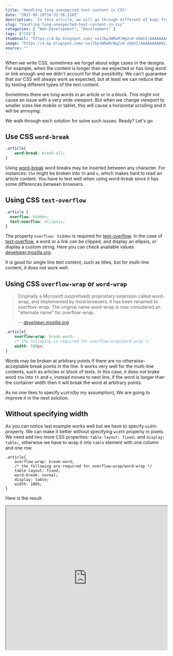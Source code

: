 ```yaml
---
title: 'Handling long unexpected text content in CSS'
date: "2017-06-19T18:32:36.120Z"
description: 'In this article, we will go through different UI bugs from real-world examples websites so we can consider for them from the beginning.'
slug: "handling-long-unexpected-text-content-in-css"
categories: [ "Web-Development", "Development" ]
tags: ["CSS"]
thumbnail: "https://4.bp.blogspot.com/-seJJbpJWRwM/Wg2v8-oOmXI/AAAAAAAAD0s/5JoNHCDf_h4svjywhHH0M2kVh0AXzwJRQCLcBGAs/s400/html-and-css.jpg"
image: "https://4.bp.blogspot.com/-seJJbpJWRwM/Wg2v8-oOmXI/AAAAAAAAD0s/5JoNHCDf_h4svjywhHH0M2kVh0AXzwJRQCLcBGAs/s1600/html-and-css.jpg"
source: ""
---
```


When we write CSS, sometimes we forget about edge cases in the designs. For example, when the content is longer than we expected or has long word or link enough and we didn't account for that possibility. We can't guarantee that our CSS will always work as expected, but at least we can reduce that by testing different types of the text content.

Sometimes there are long words in an article or in a block. This might not cause an issue with a very wide viewport. But when we change viewport to smaller sizes like mobile or tablet, this will cause a horizontal scrolling and it will be annoying.

We walk through each solution for solve such issues. Ready? Let's go.

## Use CSS `word-break`

```css
.article{
    word-break: break-all;
}
```

Using [word-break](https://developer.mozilla.org/en-US/docs/Web/CSS/word-break) word breaks may be inserted between any character. For instances: `the` might be broken into `th` and `e`, which makes hard to read an article content. You have to test well when using word-break since it has some differences between browsers. 

## Using CSS `text-overflow`

```css
.article {
  overflow: hidden;
  text-overflow: ellipsis;
}
```
The property `overflow: hidden` is required for [text-overflow](https://developer.mozilla.org/en-US/docs/Web/CSS/text-overflow).
In the case of [text-overflow](https://developer.mozilla.org/en-US/docs/Web/CSS/text-overflow), a word or a link can be clipped, and display an ellipsis, or display a custom string. Here you can check available values [developer.mozilla.org](https://developer.mozilla.org/en-US/docs/Web/CSS/text-overflow).

It is good for single line text content, such as titles, but for multi-line content, it does not work well.

## Using CSS `overflow-wrap` or `word-wrap`

> Originally a Microsoft (unprefixed) proprietary extension called word-wrap, and implemented by most 
> browsers, it has been renamed to overflow-wrap. The original name word-wrap is now considered an 
> "alternate name" for overflow-wrap.
>
> -- <cite>[developer.mozilla.org](https://developer.mozilla.org/en-US/docs/Web/CSS/overflow-wrap)</cite>

```css
.article{
    overflow-wrap: break-word;
    /* the following is required for overflow-wrap/word-wrap */
    width: 500px;
}
```

Words may be broken at arbitrary points if there are no otherwise-acceptable break points in the line. It works very well for the multi-line contents, such as articles or block of texts. In this case, it does not brake word `the` into `th` and `e`, instead moves to next line, if the word is longer than the container width then it will break the word at arbitrary points.

As no one likes to specify `width`(by my assumption), We are going to improve it in the next solution.

## Without specifying width

As you can notice last example works well but we have to specify `width` property.
We can make it better without specifying `width` property in pixels.
We need add two more CSS properties: `table-layout: fixed;` and `display: table;`,
otherwise we have to wrap it into `table` element with one column and one row.

```
.article{
    overflow-wrap: break-word;
    /* the following are required for overflow-wrap/word-wrap */
    table-layout: fixed;
    word-break: normal;
    display: table;
    width: 100%;
}
```

Here is the result:

<iframe src="https://jsfiddle.net/Mirodil/qc38ky3v/embedded/result,html,css/" width="100%" height="450">
</iframe>
